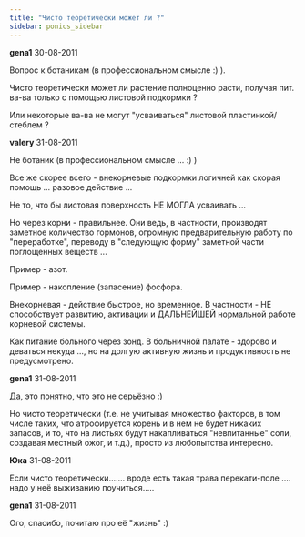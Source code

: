 ```yaml
---
title: "Чисто теоретически может ли ?"
sidebar: ponics_sidebar
---
```


**gena1** 30-08-2011

Вопрос к ботаникам (в профессиональном смысле :) ).

Чисто теоретически может ли растение полноценно расти, получая пит. ва-ва только с помощью листовой подкормки ?

Или некоторые ва-ва не могут "усваиваться" листовой пластинкой/стеблем ?


**valery** 31-08-2011

Не ботаник (в профессиональном смысле ... :) )

Все же скорее всего - внекорневые подкормки логичней как скорая помощь ... разовое действие ...

Не то, что бы листовая поверхность НЕ МОГЛА усваивать ...

Но через корни - правильнее. Они ведь, в частности, производят заметное количество гормонов, огромную предварительную работу по "переработке", переводу в "следующую форму" заметной части поглощенных веществ ...

Пример - азот.

Пример - накопление (запасение) фосфора.

Внекорневая - действие быстрое, но временное. В частности - НЕ способствует развитию, активации и ДАЛЬНЕЙШЕЙ нормальной работе корневой системы.

Как питание больного через зонд. В больничной палате - здорово и деваться некуда ..., но на долгую активную жизнь и продуктивность не предусмотрено.


**gena1** 31-08-2011

Да, это понятно, что это не серьёзно :)

Но чисто теоретически (т.е. не учитывая множество факторов, в том числе таких, что атрофируется корень и в нем не будет никаких запасов, и то, что на листьях будут накапливаться "невпитанные" соли, создавая местный ожог, и т.д.), просто из любопытства интересно.


**Юка** 31-08-2011

 Если чисто теоретически....... вроде есть такая трава перекати-поле .... надо у неё выживанию поучиться.....


**gena1** 31-08-2011

Ого, спасибо, почитаю про её "жизнь" :)


